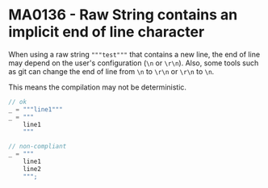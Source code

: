 # MA0136 - Raw String contains an implicit end of line character

When using a raw string `"""test"""` that contains a new line, the end of line may depend on the user's configuration (`\n` or `\r\n`).
Also, some tools such as git can change the end of line from `\n` to `\r\n` or `\r\n` to `\n`.

This means the compilation may not be deterministic.

````csharp
// ok
_ = """line1"""
_ = """
    line1
    """

// non-compliant
_ = """
    line1
    line2
    """;
````
